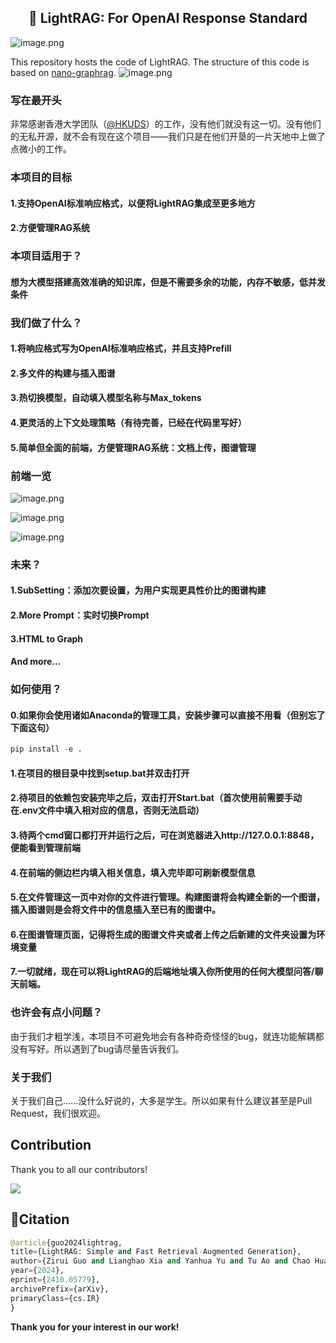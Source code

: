 <center><h2>🚀 LightRAG: For OpenAI Response Standard</h2></center>


![image.png](https://s2.loli.net/2024/12/18/uQAtk4C7Zm9IXVF.png)

This repository hosts the code of LightRAG. The structure of this code is based on [nano-graphrag](https://github.com/gusye1234/nano-graphrag).
![image.png](https://s2.loli.net/2024/12/18/yi1chsHWmCXTNrA.png)
</div>

### 写在最开头
非常感谢香港大学团队（[@HKUDS](https://github.com/HKUDS "@HKUDS")）的工作，没有他们就没有这一切。没有他们的无私开源，就不会有现在这个项目——我们只是在他们开垦的一片天地中上做了点微小的工作。

### 本项目的目标
#### 1.支持OpenAI标准响应格式，以便将LightRAG集成至更多地方
#### 2.方便管理RAG系统

### 本项目适用于？
#### 想为大模型搭建高效准确的知识库，但是不需要多余的功能，内存不敏感，低并发条件

### 我们做了什么？
#### 1.将响应格式写为OpenAI标准响应格式，并且支持Prefill
#### 2.多文件的构建与插入图谱
#### 3.热切换模型，自动填入模型名称与Max_tokens
#### 4.更灵活的上下文处理策略（有待完善，已经在代码里写好）
#### 5.简单但全面的前端，方便管理RAG系统：文档上传，图谱管理

### 前端一览
![image.png](https://s2.loli.net/2024/12/18/XDjilpqvQBruVtE.png)

![image.png](https://s2.loli.net/2024/12/18/T7U6brEgpstDR3q.png)

![image.png](https://s2.loli.net/2024/12/18/CLW7dhxicOepyFR.png)

### 未来？
#### 1.SubSetting：添加次要设置，为用户实现更具性价比的图谱构建
#### 2.More Prompt：实时切换Prompt
#### 3.HTML to Graph
#### And more...

### 如何使用？
#### 0.如果你会使用诸如Anaconda的管理工具，安装步骤可以直接不用看（但别忘了下面这句）
```python
pip install -e .
```
#### 1.在项目的根目录中找到setup.bat并双击打开
#### 2.待项目的依赖包安装完毕之后，双击打开Start.bat（首次使用前需要手动在.env文件中填入相对应的信息，否则无法启动）
#### 3.待两个cmd窗口都打开并运行之后，可在浏览器进入http://127.0.0.1:8848，便能看到管理前端
#### 4.在前端的侧边栏内填入相关信息，填入完毕即可刷新模型信息
#### 5.在文件管理这一页中对你的文件进行管理。构建图谱将会构建全新的一个图谱，插入图谱则是会将文件中的信息插入至已有的图谱中。
#### 6.在图谱管理页面，记得将生成的图谱文件夹或者上传之后新建的文件夹设置为环境变量
#### 7.一切就绪，现在可以将LightRAG的后端地址填入你所使用的任何大模型问答/聊天前端。

### 也许会有点小问题？
由于我们才粗学浅，本项目不可避免地会有各种奇奇怪怪的bug，就连功能解耦都没有写好。所以遇到了bug请尽量告诉我们。

### 关于我们
关于我们自己......没什么好说的，大多是学生。所以如果有什么建议甚至是Pull Request，我们很欢迎。

## Contribution

Thank you to all our contributors!

<a href="https://github.com/HKUDS/LightRAG/graphs/contributors">
  <img src="https://contrib.rocks/image?repo=HKUDS/LightRAG" />
</a>

## 🌟Citation

```python
@article{guo2024lightrag,
title={LightRAG: Simple and Fast Retrieval-Augmented Generation},
author={Zirui Guo and Lianghao Xia and Yanhua Yu and Tu Ao and Chao Huang},
year={2024},
eprint={2410.05779},
archivePrefix={arXiv},
primaryClass={cs.IR}
}
```
**Thank you for your interest in our work!**
